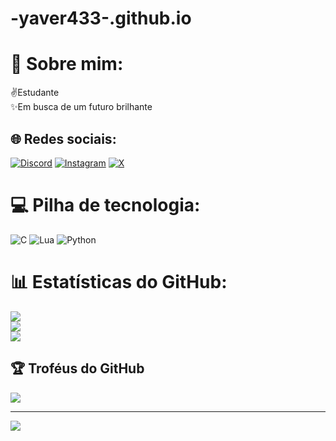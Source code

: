 # -yaver433-.github.io
# 💫 Sobre mim:
✌️Estudante<br>✨Em busca de um futuro brilhante


## 🌐 Redes sociais:
[![Discord](https://img.shields.io/badge/Discord-%237289DA.svg?logo=discord&logoColor=white)](https://discord.gg/yaver432) [![Instagram](https://img.shields.io/badge/Instagram-%23E4405F.svg?logo=Instagram&logoColor=white)](https://instagram.com/Jonath4m_432) [![X](https://img.shields.io/badge/X-black.svg?logo=X&logoColor=white)](https://x.com/yaver_432)

# 💻 Pilha de tecnologia:
![C](https://img.shields.io/badge/c-%2300599C.svg?style=para-o-emblema&logo=c&logoColor=branco) ![Lua](https://img.shields.io/badge/lua-%232C2D72.svg?style=para-o-emblema&logo=lua&logoColor=branco) ![Python](https://img.shields.io/badge/python-3670A0?style=para-o-emblema&logo=python&logoColor=ffdd54)
# 📊 Estatísticas do GitHub:
![](https://github-readme-stats.vercel.app/api?username=yaver432&theme=dark&hide_border=false&include_all_commits=true&count_private=false)<br/>
![](https://github-readme-streak-stats.herokuapp.com/?user=yaver432&theme=dark&hide_border=false)<br/>
![](https://github-readme-stats.vercel.app/api/top-langs/?username=yaver432&theme=dark&hide_border=false&include_all_commits=true&count_private=false&layout=compact)

## 🏆 Troféus do GitHub
![](https://github-profile-trophy.vercel.app/?username=yaver432&theme=radical&no-frame=false&no-bg=false&margin-w=4)

---
[![](https://visitcount.itsvg.in/api?id=yaver432&icon=0&color=0)](https://visitcount.itsvg.in)

<!-- Criado com orgulho com GPRM ( https://gprm.itsvg.in ) -->
